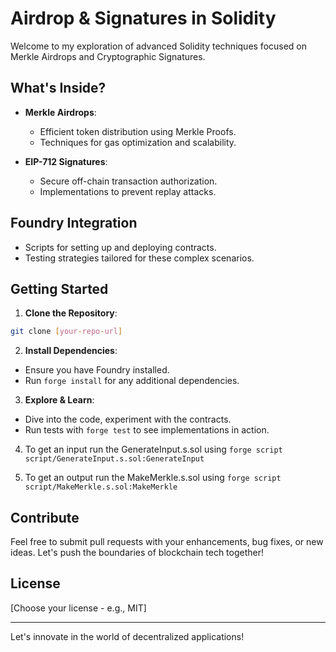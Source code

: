 # Airdrop & Signatures in Solidity

Welcome to my exploration of advanced Solidity techniques focused on Merkle Airdrops and Cryptographic Signatures.

## What's Inside?

- **Merkle Airdrops**: 
  - Efficient token distribution using Merkle Proofs.
  - Techniques for gas optimization and scalability.

- **EIP-712 Signatures**:
  - Secure off-chain transaction authorization.
  - Implementations to prevent replay attacks.

## Foundry Integration

- Scripts for setting up and deploying contracts.
- Testing strategies tailored for these complex scenarios.

## Getting Started

1. **Clone the Repository**:
```bash 
git clone [your-repo-url]
```
2. **Install Dependencies**:
- Ensure you have Foundry installed. 
- Run `forge install` for any additional dependencies.

3. **Explore & Learn**:
- Dive into the code, experiment with the contracts.
- Run tests with `forge test` to see implementations in action.

4. To get an input run the GenerateInput.s.sol using ```forge script script/GenerateInput.s.sol:GenerateInput```

5. To get an output run the MakeMerkle.s.sol using ```forge script script/MakeMerkle.s.sol:MakeMerkle```

## Contribute

Feel free to submit pull requests with your enhancements, bug fixes, or new ideas. Let's push the boundaries of blockchain tech together!

## License

[Choose your license - e.g., MIT]

---

Let's innovate in the world of decentralized applications!